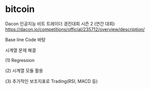 # bitcoin

Dacon 인공지능 비트 트레이더 경진대회 시즌 2 (연간 대회)
https://dacon.io/competitions/official/235712/overview/description/


Base line Code 바탕

시계열 문제 해결

(1) Regression

(2) 시계열 모듈 활용

(3) 추가적인 보조지표로 Trading(RSI, MACD 등)

